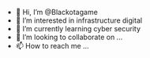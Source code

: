 - 👋 Hi, I’m @Blackotagame
- 👀 I’m interested in infrastructure digital
- 🌱 I’m currently learning cyber security
- 💞️ I’m looking to collaborate on ...
- 📫 How to reach me ...

<!---
Blackotagame/Blackotagame is a ✨ special ✨ repository because its `README.md` (this file) appears on your GitHub profile.
You can click the Preview link to take a look at your changes.
--->
